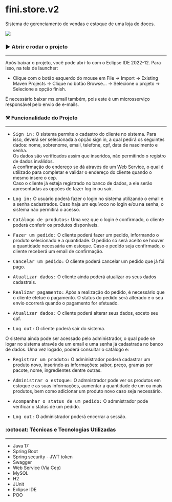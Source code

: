 # fini.store.v2
Sistema de gerenciamento de vendas e estoque de uma loja de doces. 

<p>
<img src="https://img.shields.io/badge/STATUS-EM PROGRESSO-yellow"/>
</p>

### :arrow_forward: Abrir e rodar o projeto
---
Após baixar o projeto, você pode abri-lo com o Eclipse IDE 2022-12. Para isso, na tela de launcher:
- Clique com o botão esquerdo do mouse em File -> Import -> Existing Maven Projects -> Clique no botão Browse... 
-> Selecione o projeto -> Selecione a opção finish.

É necessário baixar ms.email também, pois este é um microsserviço responsável pelo envio de e-mails.
  
### :hammer_and_pick: Funcionalidade do Projeto 
---
- <kbd>Sign in:</kbd> O sistema permite o cadastro do cliente no sistema. Para isso, deverá ser selecionada a opção sign in, a qual pedirá os seguintes dados: nome, sobrenome, email, telefone, cpf, data de nascimento e senha.<br/>
Os dados são verificados assim que inseridos, não permitindo o registro de dados inválidos.<br/>
A confirmação do endereço se dá através de um Web Service, o qual é utilizado para completar e validar o endereço do cliente quando o mesmo insere o cep.<br/>
Caso o cliente já esteja registrado no banco de dados, a ele serão apresentadas as opções de fazer log in ou sair.

- <kbd>Log in:</kbd> O usuário poderá fazer o login no sistema utilizando o email e a senha cadastrados. Caso haja um equívoco no login e/ou na senha, o sistema não permitirá o acesso.

- <kbd>Catálogo de produtos:</kbd> Uma vez que o login é confirmado, o cliente poderá conferir os produtos disponíveis.
  
- <kbd>Fazer um pedido:</kbd> O cliente poderá fazer um pedido, informando o produto selecionado e a quantidade. O pedido só será aceito se houver a quantidade necessária em estoque.
Caso o pedido seja confirmado, o cliente receberá um email de confirmação.

- <kbd>Cancelar um pedido:</kbd> O cliente poderá cancelar um pedido que já foi pago.

- <kbd>Atualizar dados:</kbd> O cliente ainda poderá atualizar os seus dados cadastrais.
  
- <kbd>Realizar pagamento:</kbd> Após a realização do pedido, é necessário que o cliente efetue o pagamento. O status do pedido será alterado e o seu envio ocorrerá quando o pagamento for efetuado.

- <kbd>Atualizar dados:</kbd> O cliente poderá alterar seus dados, exceto seu cpf.

- <kbd>Log out:</kbd> O cliente poderá sair do sistema.

O sistema ainda pode ser acessado pelo administrador, o qual pode se logar no sistema através de um email e uma senha já cadastrada no banco de dados. Uma vez logado, poderá consultar o catálogo e:

- <kbd>Registrar um produto:</kbd> O administrador poderá cadastrar um produto novo, inserindo as informações: sabor, preço, gramas por pacote, nome, ingredientes dentre outras.

- <kbd>Administrar o estoque:</kbd> O admnistrador pode ver os produtos em estoque e as suas informações, aumentar a quantidade de um ou mais produtos, bem como adicionar um produto novo caso seja necessário.

- <kbd>Acompanhar o status de um pedido:</kbd> O admnistrador pode verificar o status de um pedido.

- <kbd>Log out:</kbd> O administrador poderá encerrar a sessão.

###  :octocat: Técnicas e Tecnologias Utilizadas
---
- Java 17
- Spring Boot
- Spring security - JWT token
- Swagger
- Web Service (Via Cep)
- MySQL
- H2
- JUnit
- Eclipse IDE
- POO
